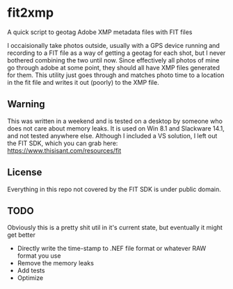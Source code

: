 # fit2xmp
A quick script to geotag Adobe XMP metadata files with FIT files

I occaisionally take photos outside, usually with a GPS device running and recording to a FIT file as a way of getting a geotag for each shot, but I never bothered combining the two until now. Since effectively all photos of mine go through adobe at some point, they should all have XMP files generated for them. This utility just goes through and matches photo time to a location in the fit file and writes it out (poorly) to the XMP file.

## Warning
This was written in a weekend and is tested on a desktop by someone who does not care about memory leaks. It is used on Win 8.1 and Slackware 14.1, and not tested anywhere else. Although I included a VS solution, I left out the FIT SDK, which you can grab here: https://www.thisisant.com/resources/fit

## License
Everything in this repo not covered by the FIT SDK is under public domain.

## TODO
Obviously this is a pretty shit util in it's current state, but eventually it might get better
* Directly write the time-stamp to .NEF file format or whatever RAW format you use
* Remove the memory leaks
* Add tests
* Optimize


